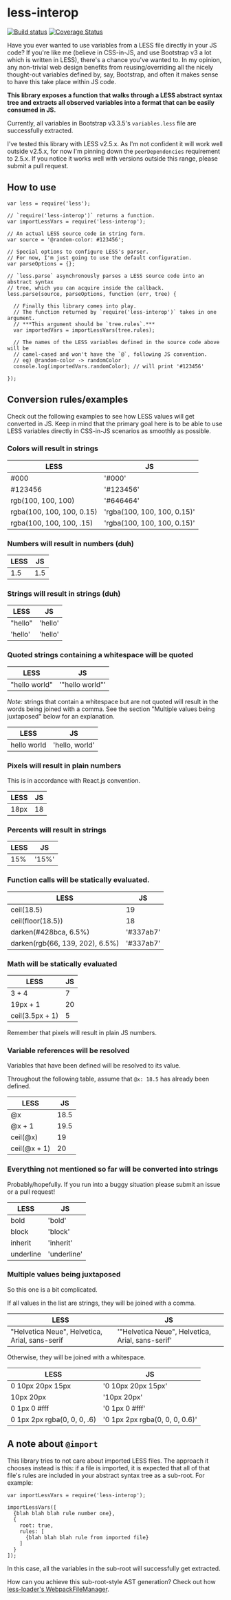 # less-interop

[![Build
status](https://travis-ci.org/chcokr/less-interop.svg)](https://travis-ci.org/chcokr/less-interop)
[![Coverage
Status](https://coveralls.io/repos/chcokr/less-interop/badge.svg?branch=master&service=github)](https://coveralls.io/github/chcokr/less-interop?branch=master)

Have you ever wanted to use variables from a LESS file directly in your JS code?
If you're like me (believe in CSS-in-JS, and use Bootstrap v3 a lot which is
written in LESS), there's a chance you've wanted to.
In my opinion, any non-trivial web design benefits from reusing/overriding all
the nicely thought-out variables defined by, say, Bootstrap, and often it makes
sense to have this take place within JS code.

**This library exposes a function that walks through a LESS abstract syntax tree
and extracts all observed variables into a format that can be easily consumed in
JS.**

Currently, all variables in Bootstrap v3.3.5's `variables.less`
file are successfully extracted.

I've tested this library with LESS v2.5.x.
As I'm not confident it will work well outside v2.5.x, for now I'm pinning down
the `peerDependencies` requirement to 2.5.x.
If you notice it works well with versions outside this range, please submit a
pull request.

## How to use

```JS
var less = require('less');

// `require('less-interop')` returns a function.
var importLessVars = require('less-interop');

// An actual LESS source code in string form.
var source = '@random-color: #123456';

// Special options to configure LESS's parser.
// For now, I'm just going to use the default configuration.
var parseOptions = {};

// `less.parse` asynchronously parses a LESS source code into an abstract syntax
// tree, which you can acquire inside the callback.
less.parse(source, parseOptions, function (err, tree) {
  
  // Finally this library comes into play.
  // The function returned by `require('less-interop')` takes in one argument.
  // ***This argument should be `tree.rules`.***
  var importedVars = importLessVars(tree.rules);
  
  // The names of the LESS variables defined in the source code above will be
  // camel-cased and won't have the `@`, following JS convention.
  // eg) @random-color -> randomColor
  console.log(importedVars.randomColor); // will print '#123456'
  
});
```

## Conversion rules/examples

Check out the following examples to see how LESS values will get converted in
JS.
Keep in mind that the primary goal here is to be able to use LESS variables
directly in CSS-in-JS scenarios as smoothly as possible.

### Colors will result in strings

LESS | JS
---- | ----
#000 | '#000'
#123456 | '#123456'
rgb(100, 100, 100) | '#646464'
rgba(100, 100, 100, 0.15) | 'rgba(100, 100, 100, 0.15)'
rgba(100, 100, 100, .15) | 'rgba(100, 100, 100, 0.15)'

### Numbers will result in numbers (duh)

LESS | JS
---- | ----
1.5 | 1.5

### Strings will result in strings (duh)

LESS | JS
---- | ----
"hello" | 'hello'
'hello' | 'hello'

### Quoted strings containing a whitespace will be quoted

LESS | JS
---- | ----
"hello world" | '"hello world"'

*Note:* strings that contain a whitespace but are not quoted will result in the
words being joined with a comma.
See the section "Multiple values being juxtaposed" below for an explanation.

LESS | JS
---- | ----
hello world | 'hello, world'

### Pixels will result in plain numbers

This is in accordance with React.js convention.

LESS | JS
---- | ----
18px | 18

### Percents will result in strings

LESS | JS
---- | ----
15% | '15%'

### Function calls will be statically evaluated.

LESS | JS
---- | ----
ceil(18.5) | 19
ceil(floor(18.5)) | 18
darken(#428bca, 6.5%) | '#337ab7'
darken(rgb(66, 139, 202), 6.5%) | '#337ab7'

### Math will be statically evaluated

LESS | JS
---- | ----
3 + 4 | 7
19px + 1 | 20
ceil(3.5px + 1) | 5

Remember that pixels will result in plain JS numbers.

### Variable references will be resolved

Variables that have been defined will be resolved to its value.

Throughout the following table, assume that `@x: 18.5` has already been defined.

LESS | JS
---- | ----
@x | 18.5
@x + 1 | 19.5
ceil(@x) | 19
ceil(@x + 1) | 20

### Everything not mentioned so far will be converted into strings

Probably/hopefully.
If you run into a buggy situation please submit an issue or a pull request!

LESS | JS
---- | ----
bold | 'bold'
block | 'block'
inherit | 'inherit'
underline | 'underline'

### Multiple values being juxtaposed

So this one is a bit complicated.

If all values in the list are strings, they will be joined with a comma.

LESS | JS
---- | ----
"Helvetica Neue", Helvetica, Arial, sans-serif | '"Helvetica Neue", Helvetica, Arial, sans-serif'

Otherwise, they will be joined with a whitespace.

LESS | JS
---- | ----
0 10px 20px 15px | '0 10px 20px 15px'
10px 20px | '10px 20px'
0 1px 0 #fff | '0 1px 0 #fff'
0 1px 2px rgba(0, 0, 0, .6) | '0 1px 2px rgba(0, 0, 0, 0.6)'

## A note about `@import`

This library tries to not care about imported LESS files.
The approach it chooses instead is this: if a file is imported, it is expected
that all of that file's rules are included in your abstract syntax tree as a
sub-root.
For example:

```
var importLessVars = require('less-interop');

importLessVars([
  {blah blah blah rule number one},
  {
    root: true,
    rules: [
      {blah blah blah rule from imported file}
    ]
  }
]);
```

In this case, all the variables in the sub-root will successfully get extracted.

How can you achieve this sub-root-style AST generation?
Check out how [less-loader's
WebpackFileManager](https://github.com/webpack/less-loader/blob/master/index.js#L86).
